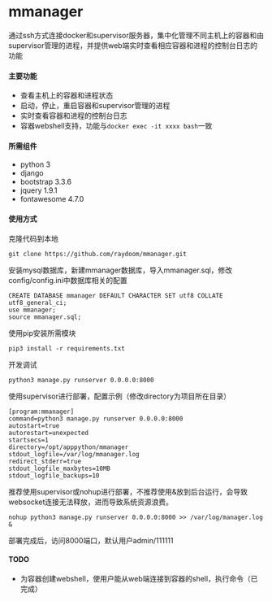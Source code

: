 # mmanager

通过ssh方式连接docker和supervisor服务器，集中化管理不同主机上的容器和由supervisor管理的进程，并提供web端实时查看相应容器和进程的控制台日志的功能

#### 主要功能

- 查看主机上的容器和进程状态
- 启动，停止，重启容器和supervisor管理的进程
- 实时查看容器和进程的控制台日志
- 容器webshell支持，功能与`docker exec -it xxxx bash`一致

#### 所需组件

- python 3
- django
- bootstrap 3.3.6
- jquery 1.9.1
- fontawesome 4.7.0

#### 使用方式

克隆代码到本地
```
git clone https://github.com/raydoom/mmanager.git
```
安装mysql数据库，新建mmanager数据库，导入mmanager.sql，修改config/config.ini中数据库相关的配置
```
CREATE DATABASE mmanager DEFAULT CHARACTER SET utf8 COLLATE utf8_general_ci;
use mmanager;
source mmanager.sql;
```
使用pip安装所需模块
```
pip3 install -r requirements.txt
```
开发调试
```
python3 manage.py runserver 0.0.0.0:8000
```

使用supervisor进行部署，配置示例（修改directory为项目所在目录）
```
[program:mmanager]
command=python3 manage.py runserver 0.0.0.0:8000                  
autostart=true
autorestart=unexpected
startsecs=1                                                      
directory=/opt/apppython/mmanager
stdout_logfile=/var/log/mmanager.log
redirect_stderr=true
stdout_logfile_maxbytes=10MB
stdout_logfile_backups=10
```
推荐使用supervisor或nohup进行部署，不推荐使用&放到后台运行，会导致websocket连接无法释放，进而导致系统资源浪费。
```
nohup python3 manage.py runserver 0.0.0.0:8000 >> /var/log/manager.log &
```

部署完成后，访问8000端口，默认用户admin/111111

#### TODO

- 为容器创建webshell，使用户能从web端连接到容器的shell，执行命令（已完成）
